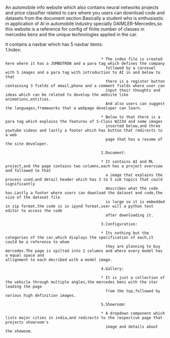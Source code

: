 An automobile info website which also contains neural networks projects and price classifier related to cars where you users can download code and datasets from the document section.Basically a student who is enthusiastic in application of AI in automobile industry specially DAIMLER-Mercedes,so this website is a reference for config of finite number of classes in mercedes benz and the unique technologies applied in the car.

It contains a navbar which has 5 navbar items:  
                                              1.Index:
                                              
                                              * The index file is created here where it has a JUMBOTRON and a para tag which defines the company 
                                                followed by a carosuel with 5 images and a para tag with introduction to AI in and below to that 
                                                there is a register button containing 3 fields of email,phone and a comment fields where user can 
                                                input their thoughts and ideas which can be related to develop the website like animations,entities.
                                                And also users can suggest the languages,frameworks that a webpage developer can learn. 
                                                
                                              * Below to that there is a para tag which explains the features of S-Class W223d and some images
                                                inserted below,and three youtube videos and lastly a footer which has button that redirects to a web
                                                page that has a resume of the site developer.
                                                
                                              2.Document:
                                              
                                              * It contains AI and ML project,and the page contains two columns,each has a project overview and followed to that 
                                                a image that explains the process used,and detail header which has 3 to 5 sub topics that could significantly 
                                                describes what the code has.Lastly a footer where users can download the dataset and code,the size of the dataset file 
                                                is large so it is embedded in zip format,the code is in ipynd format,user will a python text editor to access the code 
                                                after downloading it.
                                               
                                              3.Configuration:
                                              
                                              * Its nothing but the categories of the car,which displays the specification of each,it could be a reference to whom
                                                they are planning to buy mercedes.The page is spilted into 2 columns and where every model has a equal space and                                                       allignment to each decribed with a model image.
                                                
                                              4.Gallery:
                                              
                                              * It is just a collection of the vehicle through multiple angles,the mercedes benz with the star leading the page 
                                                from the top,followed by various high definition images.
                                                
                                              5.Showroom:
                                              
                                              * A dropdown component which lists major cities in india,and redirects to the respective page that projects showroom's
                                                image and details about the showoom.
                                                
                                                  
                                              
